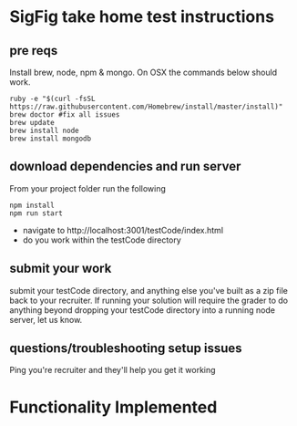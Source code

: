 # SigFig take home test instructions

## pre reqs
Install brew, node, npm & mongo. On OSX the commands below should work.

```
ruby -e "$(curl -fsSL https://raw.githubusercontent.com/Homebrew/install/master/install)"
brew doctor #fix all issues
brew update
brew install node
brew install mongodb
```

## download dependencies and run server
From your project folder run the following
```
npm install
npm run start
```
* navigate to http://localhost:3001/testCode/index.html
* do you work within the testCode directory

## submit your work
submit your testCode directory, and anything else you've built as a zip file back to your recruiter. If running your solution will require the grader to do anything beyond dropping your testCode directory into a running node server, let us know.

## questions/troubleshooting setup issues
Ping you're recruiter and they'll help you get it working



# Functionality Implemented
